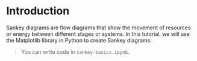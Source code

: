 # Introduction

Sankey diagrams are flow diagrams that show the movement of resources or energy between different stages or systems. In this tutorial, we will use the Matplotlib library in Python to create Sankey diagrams.

> You can write code in `sankey-basics.ipynb`.
